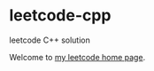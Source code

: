 # leetcode-cpp

leetcode C++ solution

Welcome to [my leetcode home page](https://leetcode.com/lovebaonvwu/).
